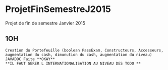 # ProjetFinSemestreJ2015
Projet de fin de semestre Janvier 2015 

## 1OH 
    Creation du Portefeuille (boolean PassExam, Constructeurs, Accesseurs, augmentation du cash, dimunution du cash, augmentation du niveau) JAVADOC Faite **OKAY** 
    **IL FAUT GERER L INTERNATIONALISATION AU NIVEAU DES TODO **
